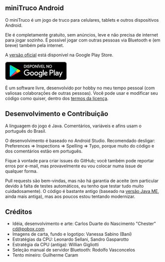 miniTruco Android
-----------------

O miniTruco é um jogo de truco para celulares, tablets e outros dispositivos Android.

Ele é completamente gratuito, sem anúncios, leve e não precisa de internet para jogar sozinho. É possível jogar com outras pessoas via Bluetooth e (em breve) também pela internet.

A [versão oficial](https://play.google.com/store/apps/details?id=me.chester.minitruco&pli=1&hl=pt) está disponível na Google Play Store.

[![versão oficial no Google Play](disponivel-google-play-badge.png)](https://play.google.com/store/apps/details?id=me.chester.minitruco&pli=1&hl=pt)

É um software livre, desenvolvido por hobby no meu tempo pessoal (com valiosas colaborações de outras pessoas). Você pode usar e modificar seu código como quiser, dentro dos [termos da licença](LICENSE).


Desenvolvimento e Contribuição
------------------------------

A linguagem do jogo é Java. Comentários, variáveis e afins usam o português do Brasil.

O desenvolvimento é baseado no Android Studio. Recomendado desligar: Preferences => Inspections => Spelling => Typo, porque muito do código e dos comentários estão em português.

Fique à vontade para criar issues do GitHub; você também pode reportar erros por e-mail, mas provavelmente eu vou colocar numa issue de qualquer forma.

Pull requests são bem-vindas, mas não há garantia de aceite (em particular devido à falta de testes automáticos, eu tenho que testar tudo muito cuidadosamente). O código é bastante antigo (baseado na [versão Java ME](https://github.com/chesterbr/minitruco-j2me), ainda mais antiga), mas aos poucos estou tentando modernizar.


Créditos
--------

- Idéia, desenvolvimento e arte: Carlos Duarte do Nascimento "Chester" <cd@pobox.com>
- Imagens de carta, fundo e logotipo: Vanessa Sabino (Bani)
- Estratégias da CPU: Leonardo Sellani, Sandro Gasparotto
- Estratégia da CPU (antiga): Willian Gigliotti
- Seleção manual de servidor Bluetooth: Rodolfo Vasconcelos
- Tento mineiro: Guilherme Caram
